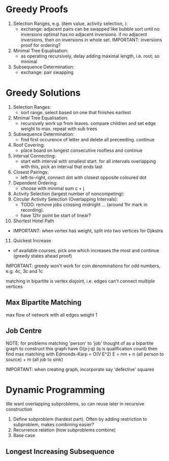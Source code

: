<!-- SPDX-License-Identifier: zlib-acknowledgement -->

# Greedy Proofs
1. Selection Ranges, e.g. (item value, activity selection, ):
   - exchange: adjacent pairs can be swapped like bubble sort until no inversions
   optimal has no adjacent inversions. if no adjacent inversions, then on inversions in whole set.
   IMPORTANT: inversions proof for ordering?
2. Minimal Tree Equalisation:
   - as operating recursively, delay adding maximal length, i.e. root; so minimal
3. Subsequence Determination:
   - exchange: pair swapping
   
# Greedy Solutions
1. Selection Ranges:
   - sort range. select based on one that finishes earliest
2. Minimal Tree Equalisation:
   - recursively work up from leaves. compare children and set edge weight to max. repeat with sub trees
3. Subsequence Determination:
   - find first occurence of letter and delete all preceeding. continue
4. Roof Covering:
   - place board on longest consecutive roofless and continue   
5. Interval Connecting:
   - start with interval with smallest start. 
     for all intervals overlapping with this, pick an interval that ends last
6. Closest Pairings:
   - left-to-right, connect dot with closest opposite coloured dot 
7. Dependent Ordering:
   - choose with minimal sum c + j
8. Activity Selection (largest number of noncompeting):
9. Circular Activity Selection (Overlapping Intervals):
   - TODO: remove jobs crossing midnight ... (around 1hr mark in recording).
   - have 12hr point be start of linear?
10. Shortest Hotel Path 
   - IMPORTANT: when vertex has weight, split into two vertices for Djikstra
11. Quickest Increase
   - of available courses, pick one which increases the most and continue
    (greedy states ahead proof)


IMPORTANT: greedy won't work for coin denominations for odd numbers, e.g. 4c, 3c and 1c


matching in bipartite is vertex disjoint, i.e. edges can't connect multiple vertices

## Max Bipartite Matching
max flow of network with all edges weight 1

## Job Centre
NOTE: for problems matching 'person' to 'job' thought of as a bipartite graph
to construct this graph have O(p·j·q) (q is qualification count)
then find max matching with Edmonds-Karp = O(V·E^2)
E = nm + n (all person to source) + m (all job to sink)

IMPORTANT: when creating graph, incorporate say 'defective' squares

# Dynamic Programming
We want overlapping subproblems, so can reuse later in recursive construction
1. Define subproblem (hardest part). Often by adding restriction to subproblem, makes combining easier?
2. Recurrence relation (how subproblems combine)
3. Base case

## Longest Increasing Subsequence

